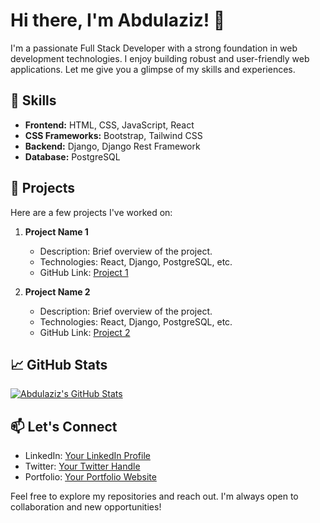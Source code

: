 # Hi there, I'm Abdulaziz! 👋

I'm a passionate Full Stack Developer with a strong foundation in web development technologies. I enjoy building robust and user-friendly web applications. Let me give you a glimpse of my skills and experiences.

## 🔧 Skills

- **Frontend:** HTML, CSS, JavaScript, React
- **CSS Frameworks:** Bootstrap, Tailwind CSS
- **Backend:** Django, Django Rest Framework
- **Database:** PostgreSQL

## 🚀 Projects

Here are a few projects I've worked on:

1. **Project Name 1**
   - Description: Brief overview of the project.
   - Technologies: React, Django, PostgreSQL, etc.
   - GitHub Link: [Project 1](link-to-repository)

2. **Project Name 2**
   - Description: Brief overview of the project.
   - Technologies: React, Django, PostgreSQL, etc.
   - GitHub Link: [Project 2](link-to-repository)

## 📈 GitHub Stats

[![Abdulaziz's GitHub Stats](https://github-readme-stats.vercel.app/api?username=at-uzb&show_icons=true&count_private=true&hide=contribs,prs&theme=radical)](https://github.com/at-uzb)

## 📫 Let's Connect

- LinkedIn: [Your LinkedIn Profile](link-to-linkedin)
- Twitter: [Your Twitter Handle](link-to-twitter)
- Portfolio: [Your Portfolio Website](link-to-portfolio)

Feel free to explore my repositories and reach out. I'm always open to collaboration and new opportunities!
